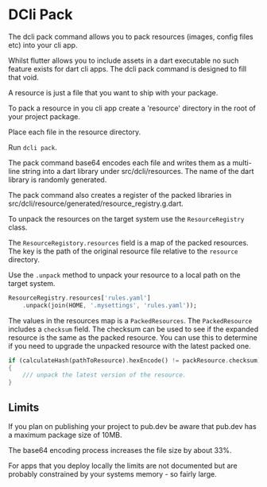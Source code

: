# DCli Pack

The dcli pack command allows you to pack resources (images, config files etc) into your cli app.

Whilst flutter allows you to include assets in a dart executable no such feature exists for dart cli apps. The dcli pack command is designed to fill that void.

A resource is just a file that you want to ship with your package.

To pack a resource in you cli app create a 'resource' directory in the root of your project package.

Place each file in the resource directory.

Run `dcli pack`.

The pack command base64 encodes each file and writes them as a multi-line string into a dart library under src/dcli/resources. The name of the dart library is randomly generated.

The pack command also creates a register of the packed libraries in src/dcli/resource/generated/resource\_registry.g.dart.

To unpack the resources on the target system use the `ResourceRegistry` class.

The `ResourceRegistory.resources` field is a map of the packed resources. The key is the path of the original resource file relative to the `resource` directory.&#x20;

Use the `.unpack` method to unpack your resource to a local path on the target system.

```dart
ResourceRegistry.resources['rules.yaml']
    .unpack(join(HOME, '.mysettings', 'rules.yaml'));
```

The values in the resources map is a `PackedResources`. The `PackedResource` includes a `checksum` field. The checksum can be used to see if the expanded resource is the same as the packed resource. You can use this to determine if you need to upgrade the unpacked resource with the latest packed one.



```dart
if (calculateHash(pathToResource).hexEncode() != packResource.checksum)
{
    /// unpack the latest version of the resource.
}
```

## Limits

If you plan on publishing your project to pub.dev be aware that pub.dev has a maximum package size of 10MB.

The base64 encoding process increases the file size by about 33%.

For apps that you deploy locally the limits are not documented but are probably constrained by your systems memory - so fairly large.

&#x20;
